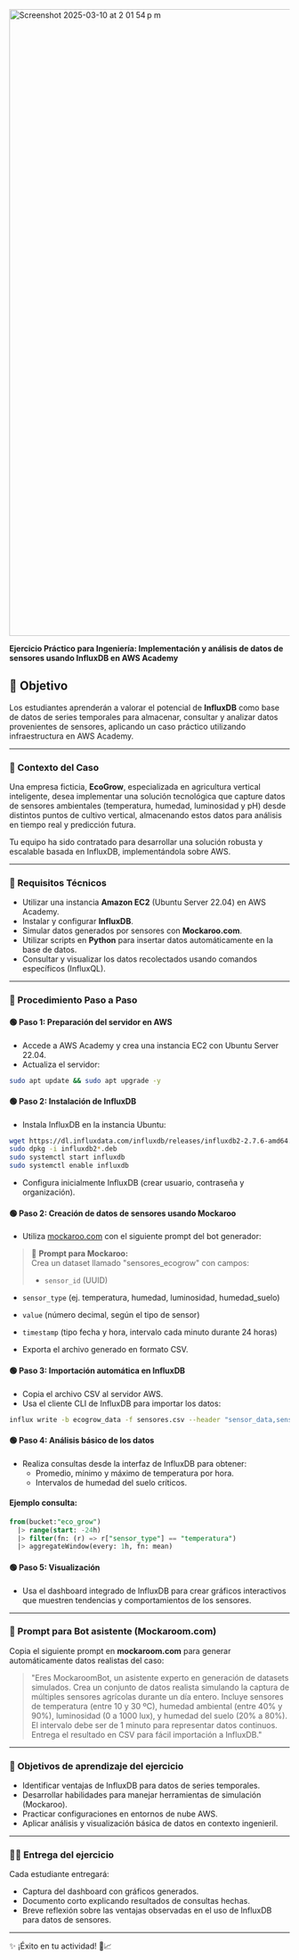 <img width="1124" alt="Screenshot 2025-03-10 at 2 01 54 p m" src="https://github.com/user-attachments/assets/bb9cd28f-a469-40d8-986a-ca4cf0c25edf" />





**Ejercicio Práctico para Ingeniería: Implementación y análisis de datos de sensores usando InfluxDB en AWS Academy**

## 🎯 Objetivo
Los estudiantes aprenderán a valorar el potencial de **InfluxDB** como base de datos de series temporales para almacenar, consultar y analizar datos provenientes de sensores, aplicando un caso práctico utilizando infraestructura en AWS Academy.

---

### 🚀 Contexto del Caso

Una empresa ficticia, **EcoGrow**, especializada en agricultura vertical inteligente, desea implementar una solución tecnológica que capture datos de sensores ambientales (temperatura, humedad, luminosidad y pH) desde distintos puntos de cultivo vertical, almacenando estos datos para análisis en tiempo real y predicción futura.

Tu equipo ha sido contratado para desarrollar una solución robusta y escalable basada en InfluxDB, implementándola sobre AWS.

---

### 📝 Requisitos Técnicos

- Utilizar una instancia **Amazon EC2** (Ubuntu Server 22.04) en AWS Academy.
- Instalar y configurar **InfluxDB**.
- Simular datos generados por sensores con **Mockaroo.com**.
- Utilizar scripts en **Python** para insertar datos automáticamente en la base de datos.
- Consultar y visualizar los datos recolectados usando comandos específicos (InfluxQL).

---

### 🔖 Procedimiento Paso a Paso

#### 🟢 Paso 1: Preparación del servidor en AWS
- Accede a AWS Academy y crea una instancia EC2 con Ubuntu Server 22.04.
- Actualiza el servidor:
```bash
sudo apt update && sudo apt upgrade -y
```

#### 🟢 Paso 2: Instalación de InfluxDB
- Instala InfluxDB en la instancia Ubuntu:
```bash
wget https://dl.influxdata.com/influxdb/releases/influxdb2-2.7.6-amd64.deb
sudo dpkg -i influxdb2*.deb
sudo systemctl start influxdb
sudo systemctl enable influxdb
```

- Configura inicialmente InfluxDB (crear usuario, contraseña y organización).

#### 🟢 Paso 2: Creación de datos de sensores usando Mockaroo
- Utiliza [mockaroo.com](https://www.mockaroo.com/) con el siguiente prompt del bot generador:

> 🔸 **Prompt para Mockaroo:**  
> Crea un dataset llamado "sensores_ecogrow" con campos:  
> - `sensor_id` (UUID)  
- `sensor_type` (ej. temperatura, humedad, luminosidad, humedad_suelo)
- `value` (número decimal, según el tipo de sensor)
- `timestamp` (tipo fecha y hora, intervalo cada minuto durante 24 horas)

- Exporta el archivo generado en formato CSV.

#### 🟢 Paso 3: Importación automática en InfluxDB
- Copia el archivo CSV al servidor AWS.
- Usa el cliente CLI de InfluxDB para importar los datos:
```bash
influx write -b ecogrow_data -f sensores.csv --header "sensor_data,sensor_type=value,value=value timestamp"
```

#### 🟢 Paso 4: Análisis básico de los datos
- Realiza consultas desde la interfaz de InfluxDB para obtener:
  - Promedio, mínimo y máximo de temperatura por hora.
  - Intervalos de humedad del suelo críticos.

#### Ejemplo consulta:
```sql
from(bucket:"eco_grow")
  |> range(start: -24h)
  |> filter(fn: (r) => r["sensor_type"] == "temperatura")
  |> aggregateWindow(every: 1h, fn: mean)
```

#### 🟢 Paso 5: Visualización
- Usa el dashboard integrado de InfluxDB para crear gráficos interactivos que muestren tendencias y comportamientos de los sensores.

---

### 🤖 Prompt para Bot asistente (Mockaroom.com)

Copia el siguiente prompt en **mockaroom.com** para generar automáticamente datos realistas del caso:

> "Eres MockaroomBot, un asistente experto en generación de datasets simulados. Crea un conjunto de datos realista simulando la captura de múltiples sensores agrícolas durante un día entero. Incluye sensores de temperatura (entre 10 y 30 ºC), humedad ambiental (entre 40% y 90%), luminosidad (0 a 1000 lux), y humedad del suelo (20% a 80%). El intervalo debe ser de 1 minuto para representar datos continuos. Entrega el resultado en CSV para fácil importación a InfluxDB."

---

### 🎯 Objetivos de aprendizaje del ejercicio
- Identificar ventajas de InfluxDB para datos de series temporales.
- Desarrollar habilidades para manejar herramientas de simulación (Mockaroo).
- Practicar configuraciones en entornos de nube AWS.
- Aplicar análisis y visualización básica de datos en contexto ingenieril.

---

### 🧑‍💻 Entrega del ejercicio

Cada estudiante entregará:
- Captura del dashboard con gráficos generados.
- Documento corto explicando resultados de consultas hechas.
- Breve reflexión sobre las ventajas observadas en el uso de InfluxDB para datos de sensores.

---

✨ ¡Éxito en tu actividad! 🌱📈


